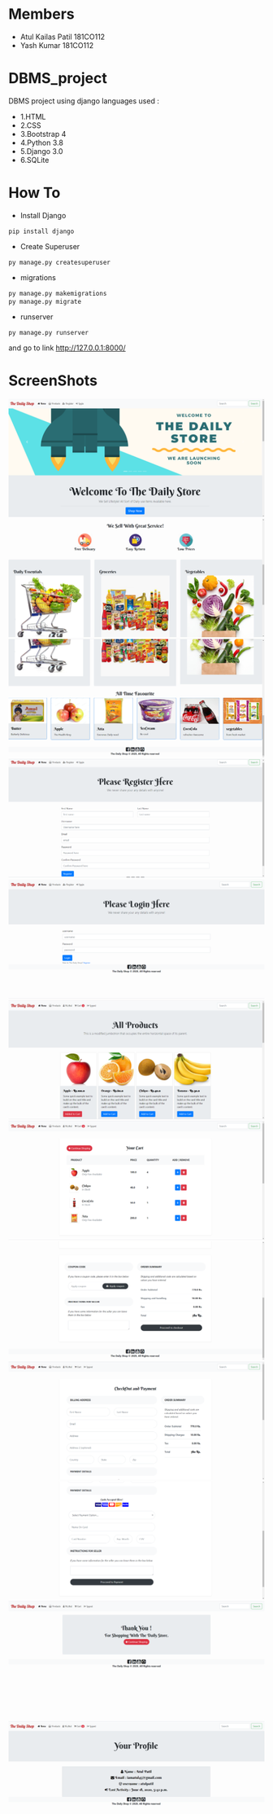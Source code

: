 # Members
* Atul Kailas Patil 181CO112
* Yash Kumar 181CO112
# DBMS_project
DBMS project using django
languages used :
* 1.HTML
* 2.CSS
* 3.Bootstrap 4
* 4.Python 3.8
* 5.Django 3.0
* 6.SQLite
# How To
* Install Django
```
pip install django
```
* Create Superuser
```
py manage.py createsuperuser
```
* migrations
```
py manage.py makemigrations
py manage.py migrate
```
* runserver
```
py manage.py runserver
```
and go to link http://127.0.0.1:8000/
# ScreenShots
![ss1](https://github.com/iamatul45/DBMS_project/blob/master/Screenshots/1.png)
![ss2](https://github.com/iamatul45/DBMS_project/blob/master/Screenshots/2.png)
![ss3](https://github.com/iamatul45/DBMS_project/blob/master/Screenshots/3.png)
![ss4](https://github.com/iamatul45/DBMS_project/blob/master/Screenshots/4.png)
![ss5](https://github.com/iamatul45/DBMS_project/blob/master/Screenshots/5.png)
![ss6](https://github.com/iamatul45/DBMS_project/blob/master/Screenshots/6.png)
![ss7](https://github.com/iamatul45/DBMS_project/blob/master/Screenshots/7.png)
![ss8](https://github.com/iamatul45/DBMS_project/blob/master/Screenshots/8.png)
![ss9](https://github.com/iamatul45/DBMS_project/blob/master/Screenshots/9.png)
![ss10](https://github.com/iamatul45/DBMS_project/blob/master/Screenshots/10.png)
![ss11](https://github.com/iamatul45/DBMS_project/blob/master/Screenshots/11.png)
![ss12](https://github.com/iamatul45/DBMS_project/blob/master/Screenshots/12.png)





